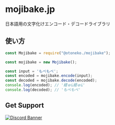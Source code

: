 # mojibake.jp
日本語用の文字化けエンコード・デコードライブラリ

## 使い方
```js
const Mojibake = require("@otoneko./mojibake");

const mojibake = new Mojibake();

const input = 'もぺもぺ';
const encoded = mojibake.encode(input);
const decoded = mojibake.decode(encoded);
console.log(encoded); // '繧ゅ⊆繧ゅ⊆'
console.log(decoded); // 'もぺもぺ'
```

## Get Support
<a href="https://discord.gg/yKW8wWKCnS"><img src="https://discordapp.com/api/guilds/1005287561582878800/widget.png?style=banner4" alt="Discord Banner"/></a>
